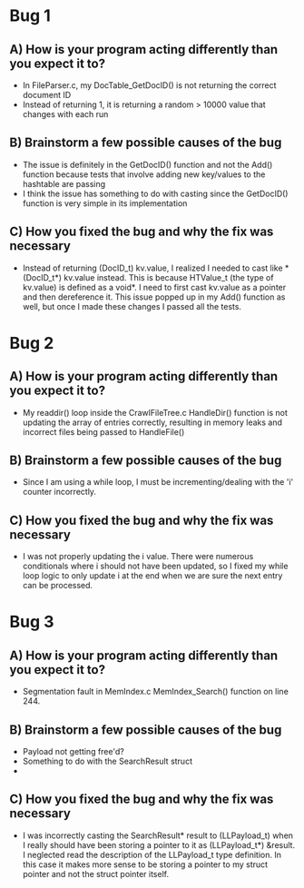 # Bug 1

## A) How is your program acting differently than you expect it to?
- In FileParser.c, my DocTable_GetDocID() is not returning the correct document ID
- Instead of returning 1, it is returning a random > 10000 value that changes with each run

## B) Brainstorm a few possible causes of the bug
- The issue is definitely in the GetDocID() function and not the Add() function
because tests that involve adding new key/values to the hashtable are passing
- I think the issue has something to do with casting since the GetDocID() function
is very simple in its implementation

## C) How you fixed the bug and why the fix was necessary
- Instead of returning (DocID_t) kv.value, I realized I needed to cast like
\*(DocID_t*) kv.value instead. This is because HTValue_t (the type of kv.value)
is defined as a void*. I need to first cast kv.value as a pointer and then dereference it.
This issue popped up in my Add() function as well, but once I made these changes I passed
all the tests.


# Bug 2

## A) How is your program acting differently than you expect it to?
- My readdir() loop inside the CrawlFileTree.c HandleDir() function is not updating the array of entries correctly, resulting in memory leaks and incorrect files being passed to HandleFile()

## B) Brainstorm a few possible causes of the bug
- Since I am using a while loop, I must be incrementing/dealing with the 'i' counter incorrectly. 

## C) How you fixed the bug and why the fix was necessary
- I was not properly updating the i value. There were numerous conditionals where i should not have been updated, so I fixed my while loop logic to only update i at the end when we are sure the next entry can be processed.


# Bug 3

## A) How is your program acting differently than you expect it to?
- Segmentation fault in MemIndex.c MemIndex_Search() function on line 244.

## B) Brainstorm a few possible causes of the bug
- Payload not getting free'd?
- Something to do with the SearchResult struct
- 

## C) How you fixed the bug and why the fix was necessary
- I was incorrectly casting the SearchResult* result to (LLPayload_t) 
when I really should have been storing a pointer to it as (LLPayload_t*) &result. 
I neglected read the description of the LLPayload_t type definition. In this case 
it makes more sense to be storing a pointer to my struct pointer and not the struct pointer itself.



